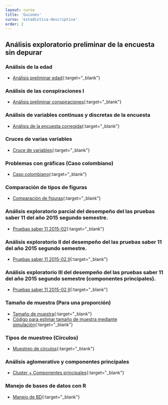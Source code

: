 ```yaml
---
layout: curso
title: 'Guiones'
curso: 'estadistica-descriptiva'
order: 2
---
```



## Análisis exploratorio preliminar de la encuesta sin depurar

### Análisis de la edad

- [Análisis preliminar edad](./guiones/Encuesta1.html){:target="_blank"}

### Análisis de las conspiraciones I

- [Análisis preliminar conspiraciones](./guiones/Encuesta2.html){:target="_blank"}

### Análisis de variables continuas y discretas de la encuesta

- [Análisis de la encuesta corregida](./guiones/Encuesta3.html){:target="_blank"}

### Cruces de varias variables

- [Cruce de variables](./guiones/cruce_variables.html){:target="_blank"}

### Problemas con gráficas (Caso colombiano)

- [Caso colombiano](./guiones/casos_colombianos.html){:target="_blank"}

### Comparación de tipos de figuras

- [Comparación de figuras](./guiones/figuras.html){:target="_blank"}

### Análisis exploratorio parcial del desempeño del las pruebas saber 11 del año 2015 segundo semestre.

- [Pruebas saber 11 2015-02](./guiones/ICFES_2015_02.html){:target="_blank"}

### Análisis exploratorio II del desempeño del las pruebas saber 11 del año 2015 segundo semestre.

- [Pruebas saber 11 2015-02 II](./guiones/ICFES_2015_02_II.html){:target="_blank"}

### Análisis exploratorio III del desempeño del las pruebas saber 11 del año 2015 segundo semestre (componentes principales).

- [Pruebas saber 11 2015-02 II](./guiones/ICFES_2015_02_III.html){:target="_blank"}

### Tamaño de muestra (Para una proporción)

- [Tamaño de muestra](./guiones/tammuest.html){:target="_blank"}
- [Código para estimar tamaño de muestra mediante simulación](./guiones/tammuest.R){:target="_blank"}

### Tipos de muestreo (Círculos)

- [Muestreo de círculos](./guiones/muestreo_circulos.html){:target="_blank"}

### Análisis aglomerativo y componentes principales

- [Cluster + Componentes principales](./guiones/ICFES_2015_02_Cluster.html){:target="_blank"}

### Manejo de bases de datos con R

- [Manejo de BD](./guiones/12_Manejo_bases_de_datos.html){:target="_blank"}


